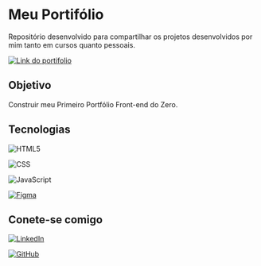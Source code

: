 
# Meu Portifólio

Repositório desenvolvido para compartilhar os projetos desenvolvidos por mim tanto em cursos quanto pessoais.


[![Link do portifolio](https://img.shields.io/badge/Link%20do%20Portifólio%20%20-192438?style=for-the-badge)]( https://brunasilva701.github.io/brunasilva.github.io/)

## Objetivo
Construir meu Primeiro Portfólio Front-end do Zero.

## Tecnologias
![HTML5](https://img.shields.io/badge/HTML5-1E2E4F?style=for-the-badge&logo=html5&logoColor=white)  

![CSS](https://img.shields.io/badge/CSS-044377?style=for-the-badge&logo=CSS&logoColor=white)

![JavaScript](https://img.shields.io/badge/JS-508ABA?style=for-the-badge&logo=CSS&logoColor=white)

[![Figma](https://img.shields.io/badge/Protótipo%20no%20Figma-8AAEE0?style=for-the-badge&logo=figma&logoColor=white)](https://www.figma.com/design/NCvRfcR7QT1nWaFw4ERVDq/Bruna---Portifolio?node-id=0-1&p=f&t=spcYXJriD2uNCKLO-0)


## Conete-se comigo
[![LinkedIn](https://img.shields.io/badge/LinkedIn-0077B5?style=for-the-badge&logo=linkedin&logoColor=white)](www.linkedin.com/in/bruna-freitasjob)

[![GitHub](https://img.shields.io/badge/GitHub-100000?style=for-the-badge&logo=github&logoColor=white)](https://github.com/BrunaSilva701)
